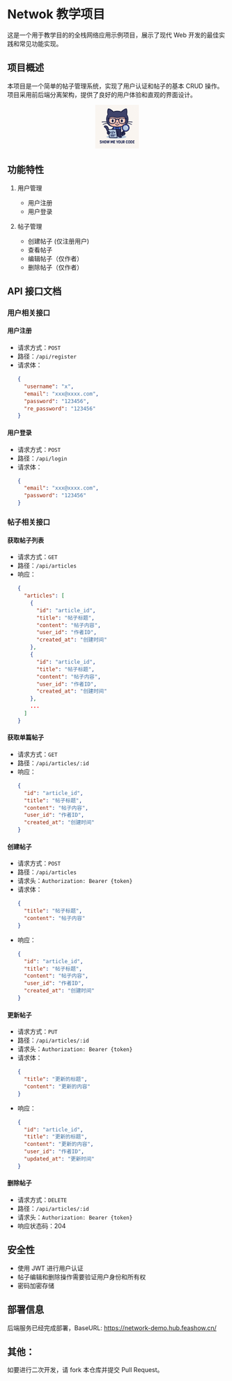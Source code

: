 # Netwok 教学项目

这是一个用于教学目的的全栈网络应用示例项目，展示了现代 Web 开发的最佳实践和常见功能实现。

## 项目概述

本项目是一个简单的帖子管理系统，实现了用户认证和帖子的基本 CRUD 操作。项目采用前后端分离架构，提供了良好的用户体验和直观的界面设计。

<p align="center">
  <img src="./client/public/logo.png" alt="Logo" width="100">
</p>

## 功能特性

1. 用户管理

   - 用户注册
   - 用户登录

2. 帖子管理
   
   - 创建帖子 (仅注册用户)
   - 查看帖子
   - 编辑帖子（仅作者）
   - 删除帖子（仅作者）

## API 接口文档

### 用户相关接口

#### 用户注册

- 请求方式：`POST`
- 路径：`/api/register`
- 请求体：
  ```json
  {
    "username": "x",
    "email": "xxx@xxxx.com",
    "password": "123456",
    "re_password": "123456"
  }
  ```

#### 用户登录

- 请求方式：`POST`
- 路径：`/api/login`
- 请求体：
  ```json
  {
    "email": "xxx@xxxx.com",
    "password": "123456"
  }
  ```

### 帖子相关接口

#### 获取帖子列表

- 请求方式：`GET`
- 路径：`/api/articles`
- 响应：
  ```json
  {
    "articles": [
      {
        "id": "article_id",
        "title": "帖子标题",
        "content": "帖子内容",
        "user_id": "作者ID",
        "created_at": "创建时间"
      },
      {
        "id": "article_id",
        "title": "帖子标题",
        "content": "帖子内容",
        "user_id": "作者ID",
        "created_at": "创建时间"
      },
      ...
    ]
  }
  ```

#### 获取单篇帖子

- 请求方式：`GET`
- 路径：`/api/articles/:id`
- 响应：
  ```json
  {
    "id": "article_id",
    "title": "帖子标题",
    "content": "帖子内容",
    "user_id": "作者ID",
    "created_at": "创建时间"
  }
  ```

#### 创建帖子

- 请求方式：`POST`
- 路径：`/api/articles`
- 请求头：`Authorization: Bearer {token}`
- 请求体：
  ```json
  {
    "title": "帖子标题",
    "content": "帖子内容"
  }
  ```
- 响应：
  ```json
  {
    "id": "article_id",
    "title": "帖子标题",
    "content": "帖子内容",
    "user_id": "作者ID",
    "created_at": "创建时间"
  }
  ```

#### 更新帖子

- 请求方式：`PUT`
- 路径：`/api/articles/:id`
- 请求头：`Authorization: Bearer {token}`
- 请求体：
  ```json
  {
    "title": "更新的标题",
    "content": "更新的内容"
  }
  ```
- 响应：
  ```json
  {
    "id": "article_id",
    "title": "更新的标题",
    "content": "更新的内容",
    "user_id": "作者ID",
    "updated_at": "更新时间"
  }
  ```

#### 删除帖子

- 请求方式：`DELETE`
- 路径：`/api/articles/:id`
- 请求头：`Authorization: Bearer {token}`
- 响应状态码：204

## 安全性

- 使用 JWT 进行用户认证
- 帖子编辑和删除操作需要验证用户身份和所有权
- 密码加密存储

## 部署信息

后端服务已经完成部署，BaseURL: https://network-demo.hub.feashow.cn/

## 其他：

如要进行二次开发，请 fork 本仓库并提交 Pull Request。
